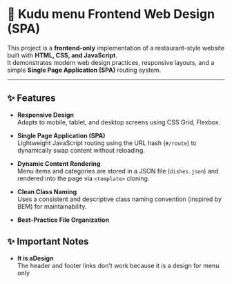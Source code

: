 # 🍔 Kudu menu Frontend Web Design (SPA)

This project is a **frontend-only** implementation of a restaurant-style website built with **HTML, CSS, and JavaScript**.  
It demonstrates modern web design practices, responsive layouts, and a simple **Single Page Application (SPA)** routing system.

---

## ✨ Features

- **Responsive Design**  
  Adapts to mobile, tablet, and desktop screens using CSS Grid, Flexbox.

- **Single Page Application (SPA)**  
  Lightweight JavaScript routing using the URL hash (`#/route`) to dynamically swap content without reloading.

- **Dynamic Content Rendering**  
  Menu items and categories are stored in a JSON file (`dishes.json`) and rendered into the page via `<template>` cloning.

- **Clean Class Naming**  
  Uses a consistent and descriptive class naming convention (inspired by BEM) for maintainability.

- **Best-Practice File Organization**  


## ✨ Important Notes

- **It is  aDesign**  
  The header and footer links don't work because it is a design for menu only
